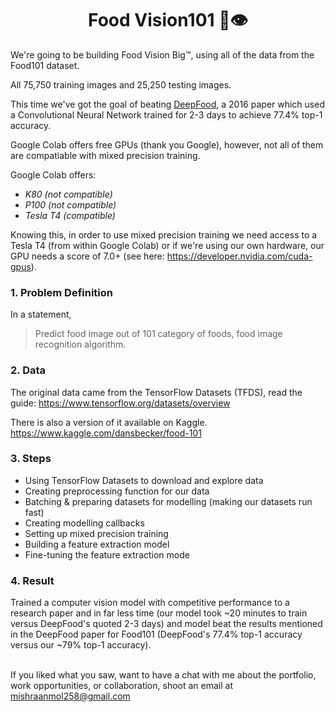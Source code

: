 <h1 align="center"> Food Vision101 🍔👁 </h1> 


We're going to be building Food Vision Big™, using all of the data from the Food101 dataset.

All 75,750 training images and 25,250 testing images.

This time we've got the goal of beating [DeepFood](https://www.researchgate.net/publication/304163308_DeepFood_Deep_Learning-Based_Food_Image_Recognition_for_Computer-Aided_Dietary_Assessment), a 2016 paper which used a Convolutional Neural Network trained for 2-3 days to achieve 77.4% top-1 accuracy.

Google Colab offers free GPUs (thank you Google), however, not all of them are compatiable with mixed precision training.

Google Colab offers:

 * <i>K80 (not compatible)</i>
 * <i>P100 (not compatible)</i>
 * <i>Tesla T4 (compatible)</i>

Knowing this, in order to use mixed precision training we need access to a Tesla T4 (from within Google Colab) or if we're using our own hardware, our GPU needs a score of 7.0+ (see here: https://developer.nvidia.com/cuda-gpus).

<H3>1. Problem Definition</H3>

In a statement,

> Predict food image out of 101 category of foods, food image recognition algorithm.

<H3>2. Data</H3>

The original data came from the TensorFlow Datasets (TFDS), read the guide: https://www.tensorflow.org/datasets/overview

There is also a version of it available on Kaggle. https://www.kaggle.com/dansbecker/food-101

<H3>3. Steps</H3>


 * Using TensorFlow Datasets to download and explore data
 * Creating preprocessing function for our data
 * Batching & preparing datasets for modelling (making our datasets run fast)
 * Creating modelling callbacks
 * Setting up mixed precision training
 * Building a feature extraction model
 * Fine-tuning the feature extraction mode

<h3>4. Result</h3>

Trained a computer vision model with competitive performance to a research paper and in far less time (our model took ~20 minutes to train versus DeepFood's quoted 2-3 days) and model beat the results mentioned in the DeepFood paper for Food101 (DeepFood's 77.4% top-1 accuracy versus our ~79% top-1 accuracy).

<Br>
If you liked what you saw, want to have a chat with me about the portfolio, work opportunities, or collaboration, shoot an email at <a href="mailto:mishraanmol258@gmail.com?subject=Hello%20Anmol" target="_top">
mishraanmol258@gmail.com</a> 
